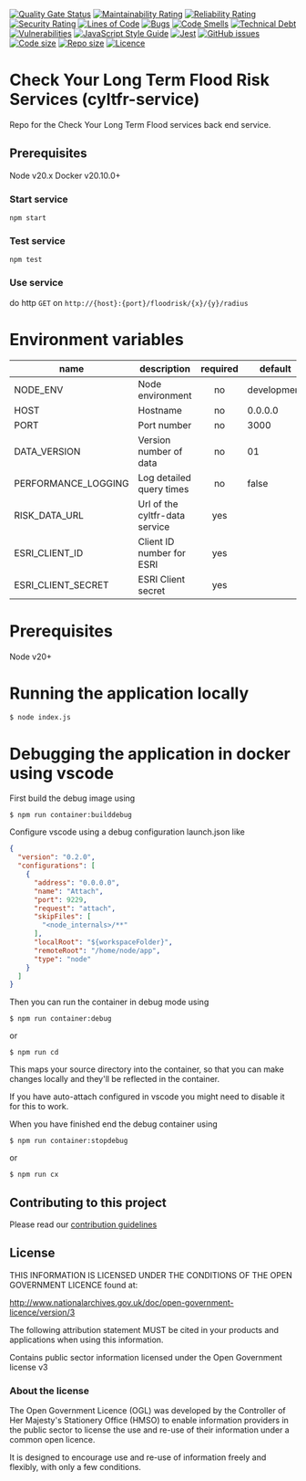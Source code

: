 [![Quality Gate Status](https://sonarcloud.io/api/project_badges/measure?project=DEFRA_cyltfr-service&metric=alert_status)](https://sonarcloud.io/dashboard?id=DEFRA_cyltfr-service)
[![Maintainability Rating](https://sonarcloud.io/api/project_badges/measure?project=DEFRA_cyltfr-service&metric=sqale_rating)](https://sonarcloud.io/dashboard?id=DEFRA_cyltfr-service)
[![Reliability Rating](https://sonarcloud.io/api/project_badges/measure?project=DEFRA_cyltfr-service&metric=reliability_rating)](https://sonarcloud.io/dashboard?id=DEFRA_cyltfr-service)
[![Security Rating](https://sonarcloud.io/api/project_badges/measure?project=DEFRA_cyltfr-service&metric=security_rating)](https://sonarcloud.io/dashboard?id=DEFRA_cyltfr-service)
[![Lines of Code](https://sonarcloud.io/api/project_badges/measure?project=DEFRA_cyltfr-service&metric=ncloc)](https://sonarcloud.io/dashboard?id=DEFRA_cyltfr-service)
[![Bugs](https://sonarcloud.io/api/project_badges/measure?project=DEFRA_cyltfr-service&metric=bugs)](https://sonarcloud.io/dashboard?id=DEFRA_cyltfr-service)
[![Code Smells](https://sonarcloud.io/api/project_badges/measure?project=DEFRA_cyltfr-service&metric=code_smells)](https://sonarcloud.io/dashboard?id=DEFRA_cyltfr-service)
[![Technical Debt](https://sonarcloud.io/api/project_badges/measure?project=DEFRA_cyltfr-service&metric=sqale_index)](https://sonarcloud.io/dashboard?id=DEFRA_cyltfr-service)
[![Vulnerabilities](https://sonarcloud.io/api/project_badges/measure?project=DEFRA_cyltfr-service&metric=vulnerabilities)](https://sonarcloud.io/dashboard?id=DEFRA_cyltfr-service)
[![JavaScript Style Guide](https://img.shields.io/badge/code_style-standard-brightgreen.svg)](https://standardjs.com)
[![Jest](https://img.shields.io/badge/tested_with-jest-99424f.svg)](https://github.com/facebook/jest)
[![GitHub issues](https://img.shields.io/github/issues/DEFRA/cyltfr-service.svg)](https://github.com/DEFRA/cyltfr-service/issues/)
[![Code size](https://img.shields.io/github/languages/code-size/DEFRA/cyltfr-service.svg)]()
[![Repo size](https://img.shields.io/github/repo-size/DEFRA/cyltfr-service.svg)]()
[![Licence](https://img.shields.io/badge/licence-OGLv3-blue.svg)](http://www.nationalarchives.gov.uk/doc/open-government-licence/version/3)

# Check Your Long Term Flood Risk Services (cyltfr-service)
Repo for the Check Your Long Term Flood services back end service.

## Prerequisites
Node v20.x
Docker v20.10.0+

### Start service

`npm start`

### Test service

`npm test`

### Use service

do http `GET` on `http://{host}:{port}/floodrisk/{x}/{y}/radius`

# Environment variables
| name                | description                    | required  |   default   |            valid            | notes |
|---------------------|--------------------------------|:---------:|-------------|:---------------------------:|-------|
| NODE_ENV            | Node environment               |    no     | development | development,test,production |       |
| HOST                | Hostname                       |    no     | 0.0.0.0     |                             |       |
| PORT                | Port number                    |    no     | 3000        |                             |       |
| DATA_VERSION        | Version number of data         |    no     | 01          |                             |       |
| PERFORMANCE_LOGGING | Log detailed query times       |    no     | false       |                             |       |
| RISK_DATA_URL       | Url of the cyltfr-data service |    yes    |             |                             |       |
| ESRI_CLIENT_ID      | Client ID number for ESRI      |    yes    |             |                             |       |
| ESRI_CLIENT_SECRET  | ESRI Client secret             |    yes    |             |                             |       |

# Prerequisites

Node v20+

# Running the application locally

`$ node index.js`

# Debugging the application in docker using vscode

First build the debug image using

`$ npm run container:builddebug`

Configure vscode using a debug configuration launch.json like

```json
{
  "version": "0.2.0",
  "configurations": [
    {
      "address": "0.0.0.0",
      "name": "Attach",
      "port": 9229,
      "request": "attach",
      "skipFiles": [
        "<node_internals>/**"
      ],
      "localRoot": "${workspaceFolder}",
      "remoteRoot": "/home/node/app",
      "type": "node"
    }
  ]
}
```

Then you can run the container in debug mode using

`$ npm run container:debug`

or 

`$ npm run cd`

This maps your source directory into the container, so that you can make changes locally and they'll be reflected in the container.

If you have auto-attach configured in vscode you might need to disable it for this to work.

When you have finished end the debug container using

`$ npm run container:stopdebug`

or 

`$ npm run cx`

## Contributing to this project
Please read our [contribution guidelines](https://github.com/DEFRA/cyltfr-service/blob/develop/CONTRIBUTING.md)

## License
THIS INFORMATION IS LICENSED UNDER THE CONDITIONS OF THE OPEN GOVERNMENT LICENCE found at:

http://www.nationalarchives.gov.uk/doc/open-government-licence/version/3

The following attribution statement MUST be cited in your products and applications when using this information.

Contains public sector information licensed under the Open Government license v3

### About the license
The Open Government Licence (OGL) was developed by the Controller of Her Majesty's Stationery Office (HMSO) to enable information providers in the public sector to license the use and re-use of their information under a common open licence.

It is designed to encourage use and re-use of information freely and flexibly, with only a few conditions.